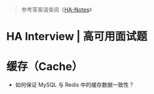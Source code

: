 > 参考答案请查阅《[HA-Notes](https://github.com/wx-chevalier/HA-Notes?q=)》

# HA Interview | 高可用面试题

# 缓存（Cache）

- 如何保证 MySQL 与 Redis 中的缓存数据一致性？
